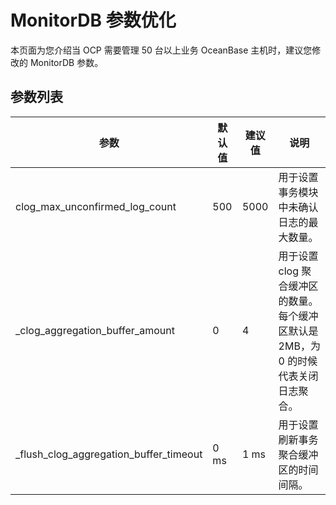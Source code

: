 MonitorDB 参数优化
===================================

本页面为您介绍当 OCP 需要管理 50 台以上业务 OceanBase 主机时，建议您修改的 MonitorDB 参数。

参数列表
-------------------------

|                   参数                   | 默认值  | 建议值  |                        说明                        |
|----------------------------------------|------|------|--------------------------------------------------|
| clog_max_unconfirmed_log_count         | 500  | 5000 | 用于设置事务模块中未确认日志的最大数量。                             |
| _clog_aggregation_buffer_amount        | 0    | 4    | 用于设置 clog 聚合缓冲区的数量。每个缓冲区默认是 2MB，为 0 的时候代表关闭日志聚合。 |
| _flush_clog_aggregation_buffer_timeout | 0 ms | 1 ms | 用于设置刷新事务聚合缓冲区的时间间隔。                              |
